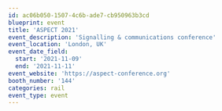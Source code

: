 ```yaml
---
id: ac06b050-1507-4c6b-ade7-cb950963b3cd
blueprint: event
title: 'ASPECT 2021'
event_description: 'Signalling & communications conference'
event_location: 'London, UK'
event_date_field:
  start: '2021-11-09'
  end: '2021-11-11'
event_website: 'https://aspect-conference.org'
booth_number: '144'
categories: rail
event_type: event
---
```

